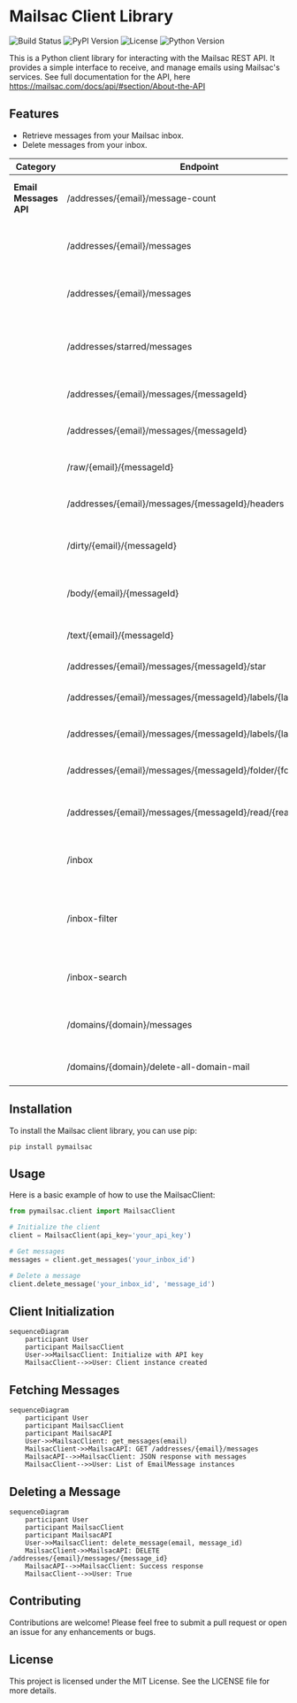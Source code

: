# Mailsac Client Library

![Build Status](https://github.com/gsejas/mailsac-pyclient/actions/workflows/test-and-package.yml/badge.svg)
![PyPI Version](https://img.shields.io/pypi/v/pymailsac)
![License](https://img.shields.io/github/license/GSejas/mailsac-pyclient)
![Python Version](https://img.shields.io/pypi/pyversions/pymailsac)

This is a Python client library for interacting with the Mailsac REST API. It provides a simple interface to receive, and manage emails using Mailsac's services. See full documentation for the API, here https://mailsac.com/docs/api/#section/About-the-API

## Features

- Retrieve messages from your Mailsac inbox.
- Delete messages from your inbox.


| **Category**           | **Endpoint**                                               | **Method** | **Description**                                        | Implemented |
| ---------------------- | ---------------------------------------------------------- | ---------- | ------------------------------------------------------ | ----------- |
| **Email Messages API** | /addresses/{email}/message-count                           | GET        | Count messages for an email inbox                      | No          |
|                        | /addresses/{email}/messages                                | GET        | List messages for an email inbox                       | Yes         |
|                        | /addresses/{email}/messages                                | DELETE     | Delete all messages for an email inbox                 | No          |
|                        | /addresses/starred/messages                                | GET        | List starred (saved) messages on the account           | No          |
|                        | /addresses/{email}/messages/{messageId}                    | GET        | Get email message metadata                             | Yes         |
|                        | /addresses/{email}/messages/{messageId}                    | DELETE     | Delete an email message                                | Yes         |
|                        | /raw/{email}/{messageId}                                   | GET        | Get original SMTP message                              | No          |
|                        | /addresses/{email}/messages/{messageId}/headers            | GET        | Get parsed message headers                             | No          |
|                        | /dirty/{email}/{messageId}                                 | GET        | Get message HTML body (dirty)                          | No          |
|                        | /body/{email}/{messageId}                                  | GET        | Get message HTML body (sanitized)                      | No          |
|                        | /text/{email}/{messageId}                                  | GET        | Get message plaintext                                  | Yes         |
|                        | /addresses/{email}/messages/{messageId}/star               | PUT        | Star (save) a message                                  | No          |
|                        | /addresses/{email}/messages/{messageId}/labels/{label}     | PUT        | Add a label to a message                               | No          |
|                        | /addresses/{email}/messages/{messageId}/labels/{label}     | DELETE     | Remove a label from a message                          | No          |
|                        | /addresses/{email}/messages/{messageId}/folder/{folder}    | PUT        | Move a message into a folder                           | No          |
|                        | /addresses/{email}/messages/{messageId}/read/{readBoolean} | PUT        | Set message read/unread status                         | No          |
|                        | /inbox                                                     | GET        | Get all account messages paginated                     | No          |
|                        | /inbox-filter                                              | GET        | Filter messages in account by to, from, and/or subject | No          |
|                        | /inbox-search                                              | GET        | Search messages by to, from, and subject               | No          |
|                        | /domains/{domain}/messages                                 | GET        | List messages for a domain                             | No          |
|                        | /domains/{domain}/delete-all-domain-mail                   | POST       | Delete all messages in a domain                        | No          |

## Installation

To install the Mailsac client library, you can use pip:

```
pip install pymailsac
```

## Usage

Here is a basic example of how to use the MailsacClient:

```python
from pymailsac.client import MailsacClient

# Initialize the client
client = MailsacClient(api_key='your_api_key')

# Get messages
messages = client.get_messages('your_inbox_id')

# Delete a message
client.delete_message('your_inbox_id', 'message_id')
```

## Client Initialization

```mermaid
sequenceDiagram
    participant User
    participant MailsacClient
    User->>MailsacClient: Initialize with API key
    MailsacClient-->>User: Client instance created
```

## Fetching Messages

```mermaid
sequenceDiagram
    participant User
    participant MailsacClient
    participant MailsacAPI
    User->>MailsacClient: get_messages(email)
    MailsacClient->>MailsacAPI: GET /addresses/{email}/messages
    MailsacAPI-->>MailsacClient: JSON response with messages
    MailsacClient-->>User: List of EmailMessage instances
```

## Deleting a Message

```mermaid
sequenceDiagram
    participant User
    participant MailsacClient
    participant MailsacAPI
    User->>MailsacClient: delete_message(email, message_id)
    MailsacClient->>MailsacAPI: DELETE /addresses/{email}/messages/{message_id}
    MailsacAPI-->>MailsacClient: Success response
    MailsacClient-->>User: True
```

## Contributing

Contributions are welcome! Please feel free to submit a pull request or open an issue for any enhancements or bugs.

## License

This project is licensed under the MIT License. See the LICENSE file for more details.
